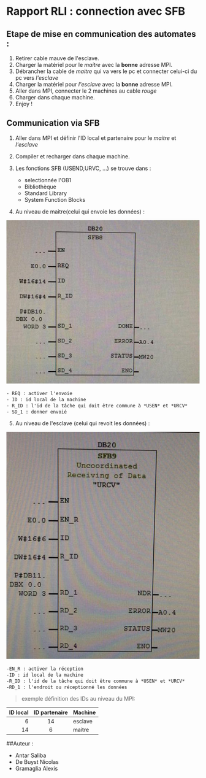 # Rapport RLI : connection avec SFB

## Etape de mise en communication des automates :

1. Retirer cable mauve de l'esclave.
2. Charger la matériel pour le *maitre* avec la **bonne** adresse MPI.
3. Débrancher la cable de *maitre* qui va vers le pc et connecter celui-ci du pc vers *l'esclave*
4. Charger la matériel pour *l'esclave* avec la **bonne** adresse MPI.
5. Aller dans MPI, connecter le 2 machines au cable *rouge*
6. Charger dans chaque machine.
7. Enjoy !

## Communication via SFB

1. Aller dans MPI et définir l'ID local et partenaire pour le *maitre* et *l'esclave*
2. Compiler et recharger dans chaque machine.
3. Les fonctions SFB (USEND,URVC, ...) se trouve dans :

	- selectionnée l'OB1
	- Bibliothèque
	- Standard Library
	- System Function Blocks

4. Au niveau de maitre(celui qui envoie les données) :

![USEN](ressources/usen.jpg)

	- REQ : activer l'envoie
	- ID : id local de la machine
	- R_ID : l'id de la tâche qui doit être commune à *USEN* et *URCV*
	- SD_1 : donner envoié

5. Au niveau de l'esclave (celui qui revoit les données) :

![USEN](ressources/urcv.jpg)

	-EN_R : activer la réception
	-ID : id local de la machine
	-R_ID : l'id de la tâche qui doit être commune à *USEN* et *URCV*
	-RD_1 : l'endroit ou réceptionné les données


> exemple définition des IDs au niveau du MPI:

|ID local| ID partenaire|Machine|
|-----:|:------:|:----|
|6|14|esclave|
|14|6|maitre|

##Auteur :
- Antar Saliba
- De Buyst Nicolas
- Gramaglia Alexis